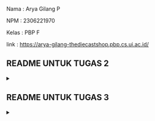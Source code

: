 Nama : Arya Gilang P

NPM : 2306221970

Kelas : PBP F

link : https://arya-gilang-thediecastshop.pbp.cs.ui.ac.id/

## README UNTUK TUGAS 2

<details>
  <summary></summary>

## Proses Pembuatan Projek Django

**Membuat project django baru**
1. membuat repository Github baru bernama 'the-diecast-shop'
2. clone repository kosong ke komputer lokal dengan perintah **git clone https://github.com/AryaGilangP/the-diecast-shop**
3. menghubungkan penyimpanan lokal dengan Github **git remote add origin https://github.com/AryaGilangP/the-diecast-shop**
4. membuat virtual enviroment dan mengaktifkannya
5. membuat file bernama `requirements.txt` lalu menginstall dependensi yang ada di file tersebut
6. buat project django baru 
7. menjalankan server dengan mengubah isi dari allowed hosts, lalu memeriksanya di **http://localhost:8000**

**Membuat aplikasi dengan nama `main` pada project tersebut
lalu mendaftarkannya ke dalam `INSTALLED_APPS` **

**Melakukan routing pada 'main' agar dapat menjalankan aplikasi**
hal ini dilakukan agar web yang kita buat dapat diakses melalui web

**Membuat model pada `models.py` dengan nama produk dan atribut atribut tertentu** 
didalam 'models.py' aku menambahkan beberapa atribut seperti, `name` ,`price` , `description` , `models` , `customer_review`
 
**Melakukan deployment ke PWS terhadap aplikasi yang sudah dibuat**
NOTE : disini saya melakukan deployment saat PWS masih sedang error dan itu sudah H-1 deadline jadi sampai sekarang sebenarnya juga masih failed sih

## Request Client ke Web Aplikasi Berbasis Django

![Flow Diagram](diagram/diagram.jpg)
https://www.canva.com/design/DAGQaVKWqVw/UOididZ0zkWlrKeqb3VXSQ/edit?utm_content=DAGQaVKWqVw&utm_campaign=designshare&utm_medium=link2&utm_source=sharebutton

## Fungsi Git pada Pengembangan Perangkat Lunak

Git adalah sistem kontrol versi terdistribusi yang berfungsi untuk melacak perubahan dalam kode sumber selama pengembangan perangkat lunak. Dalam pengembangan perangkat lunak, Git memiliki beberapa fungsi penting, antara lain:

Pelacakan Perubahan (Version Control) Kolaborasi Tim Pengembangan Paralel (Branching) Audit dan Pemantauan Manajemen Repositori Terdistribusi

Alasan Framework Django Dijadikan Permulaan Pembelajaran Pengembangan Perangkat Lunak Struktur yang Jelas dan Terorganisir: Django adalah framework yang memiliki struktur proyek yang sangat jelas dan terorganisir, sehingga memudahkan pemula untuk memahami bagaimana aplikasi web diorganisir. Django menggunakan pola arsitektur Model-View-Template (MVT) yang serupa dengan pola Model-View-Controller (MVC) yang umum digunakan di banyak framework.

Username: arya.gilang
Password: 1JGdfEwT7KUiGHaJOvMWtGj0IrsEYnSA

</details>

## README UNTUK TUGAS 3

<details>
  <summary></summary>

**Membuat input form untuk menambahkan objek model pada app sebelumnya.**  
dimulai dengan membuat `forms.py` pada untuk membuat forms yang bisa menerima data baru. Form menggunakan model `CarItems` yang mencakup field yang relevan. Setelah itu kita perbarui kode `views.py` dengan menambahkan fungsi `create_car_items`yang dapat menerima data, memvalidasi input, serta menyimpan data tersebut. Lalu ketika berhasil aka aka di redirect ke halaman utama, dan `views.py` dan `main.html` dimodifikasi untuk menampilkan semua item mobil yang sudah dibuat.

**Tambahkan 4 fungsi views baru untuk melihat objek yang sudah ditambahkan dalam format XML, JSON, XML by ID, dan JSON by ID.**

1. Format XML
menambahkan fungsi `show_xml` yang mengambil seluruh data dari entry `CarItems` menggunakan `CarItems.objects.all()` yang akan return hasil dengan type XML.

        ```
        def show_xml(request):
            data = CarItems.objects.all()
            return HttpResponse(serializers.serialize("xml", data), content_type="application/xml")
            ```

2.  Format JSON
     `show_json` serupa dengan `show_xml`, yang akan mengembalikan hasil dengan tipe JSON.  
         
       ```
       def show_json(request):
            data = CarItems.objects.all()
            return HttpResponse(serializers.serialize("json", data), content_type="application/json")
       ```
       
3. XML by ID dan JSON by ID
    `show_xml_by_id` dan `show_json_by_id` digunakan untuk mengambil data `CarItems` menggunakan ID. Query dilakukan menggunakan `data = MoodEntry.objects.filter(pk=id)` untuk mengambil data sesuai ID, lalu diubah menjadi format XML atau JSON sesuai yang dipanggil. Untuk memanggilnya kita bisa menambahkan ID di belakang URL.  
        
      ```
      def show_xml_by_id(request, id):
            data = CarItems.objects.filter(pk=id)
            return HttpResponse(serializers.serialize("xml", data), content_type="application/xml")
      ```  
  
      ```
      def show_json_by_id(request, id):
            data = CarItems.objects.filter(pk=id)
            return HttpResponse(serializers.serialize("json", data), content_type="application/json")
      ``` 

**Membuat routing URL untuk masing-masing views yang telah ditambahkan pada poin 2.**  
URL ditambahkan pada file `urls.py` spaya fungsi pada `views.py` bisa diakses.

```
urlpatterns = [
    path('', show_main, name='show_main'),
    path('create-car-item', create_car_item, name='create_car_item'),
    path('xml/', show_xml, name='show_xml'),
    path('json/', show_json, name='show_json'),
    path('xml/<str:id>/', show_xml_by_id, name='show_xml_by_id'),
    path('json/<str:id>/', show_json_by_id, name='show_json_by_id'),
]
```

## Mengapa kita memerlukan data delivery dalam pengimplementasian sebuah platform?
Karena menghubungkan pengguna dengan server untuk memberikan informasi, layanan, dan konten secara efisien. Tanpa data delivery, pengguna tidak bisa mendapatkan akses real-time terhadap data yang dibutuhkan seperti konten dinamis, transaksi, atau interaksi antar pengguna.

## Mana yang lebih baik antara XML dan JSON? Mengapa JSON lebih populer dibandingkan XML?
JSON dianggap lebih populer karena sintaks simpel dan ringan karena menggunakan struktur key-value yang lebih ringkas dibandingkan dengan tag yang lebih berat di XML. Struktur data yang alami, sehingga JSON sangat cocok untuk merepresentasikan objek data dalam bahasa pemrograman, seperti array dan objek. JSON menjadi lebih populer karena kesederhanaannya, kinerjanya yang efisien, dan dukungan luas di lingkungan pemrograman modern seperti JavaScript, Python, dan lainnya. JSON juga lebih mudah dipahami oleh manusia dan mesin dibandingkan dengan XML.

## Fungsi dari Method `is_valid()` pada Form Django dan Mengapa Kita Membutuhkannya?
Memeriksa validitas data yang diinput ke dalam form, apakah sesuai dengan aturan yang ditetapkan (misalnya, panjang teks, format email, atau tipe data).
Mengidentifikasi error dalam input form, jika ada kesalahan, method ini memungkinkan kita untuk mendapatkan informasi tentang kesalahan tersebut melalui atribut `form.errors`.

## Mengapa Kita Membutuhkan `csrf_token` saat Membuat Form di Django? Apa yang Dapat Terjadi Jika Kita Tidak Menambahkannya? Bagaimana Hal Tersebut Dapat Dimanfaatkan oleh Penyerang?
`csrf_token` memastikan bahwa setiap permintaan POST yang dilakukan melalui form di Django benar-benar berasal dari sumber yang sah (yaitu pengguna yang sebenarnya), bukan dari situs eksternal yang berbahaya.
Tanpa `csrf_token`, form menjadi rentan terhadap serangan CSRF, di mana penyerang bisa mengarahkan pengguna ke sebuah halaman web atau email berbahaya yang mengirimkan permintaan tak sah atas nama pengguna tersebut, seperti transfer dana, pengubahan pengaturan akun, atau tindakan lainnya. Penyerang dapat membuat pengguna yang sudah login ke aplikasi melakukan aksi yang tidak disengaja, seperti mengirim data ke server tanpa sepengetahuan pengguna.

## POSTMAN
**XML**
![XML](postman/PostmanXML.jpg)

**JSON**
![JSON](postman/PostmanJSON.jpg)

**XML by ID**
![XML by ID](postman/PostmanXMLbyID.jpg)

**JSON by ID**
![JSON by ID](postman/PostmanJSONbyID.jpg)

</details>